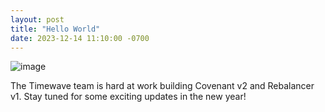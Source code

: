 ```yaml
---
layout: post
title: "Hello World"
date: 2023-12-14 11:10:00 -0700
---
```


![image](https://d2w9rnfcy7mm78.cloudfront.net/22272875/original_c5478e887d422ba5fe676b4358f1743b.png)

The Timewave team is hard at work building Covenant v2 and Rebalancer v1. Stay
tuned for some exciting updates in the new year!
